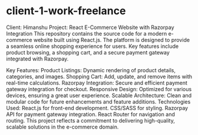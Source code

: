 # client-1-work-freelance
Client: Himanshu Project: React E-Commerce Website with Razorpay Integration
This repository contains the source code for a modern e-commerce website built using React.js. The platform is designed to provide a seamless online shopping experience for users. Key features include product browsing, a shopping cart, and a secure payment gateway integrated with Razorpay.

Key Features:
Product Listings: Dynamic rendering of product details, categories, and images.
Shopping Cart: Add, update, and remove items with real-time calculations.
Razorpay Integration: Secure and efficient payment gateway integration for checkout.
Responsive Design: Optimized for various devices, ensuring a great user experience.
Scalable Architecture: Clean and modular code for future enhancements and feature additions.
Technologies Used:
React.js for front-end development.
CSS/SASS for styling.
Razorpay API for payment gateway integration.
React Router for navigation and routing.
This project reflects a commitment to delivering high-quality, scalable solutions in the e-commerce domain.
